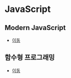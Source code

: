 # JavaScript

## Modern JavaScript

- [이동](./Modern_JS_Deep_Dive/README.md)

## 함수형 프로그래밍

- [이동](./함수형_프로그래밍/README.md)
